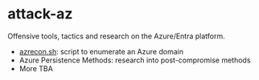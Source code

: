 # attack-az
Offensive tools, tactics and research on the Azure/Entra platform.
- [azrecon.sh](https://github.com/toneillcodes/attack-az/blob/main/azrecon.sh): script to enumerate an Azure domain
- Azure Persistence Methods: research into post-compromise methods
- More TBA
